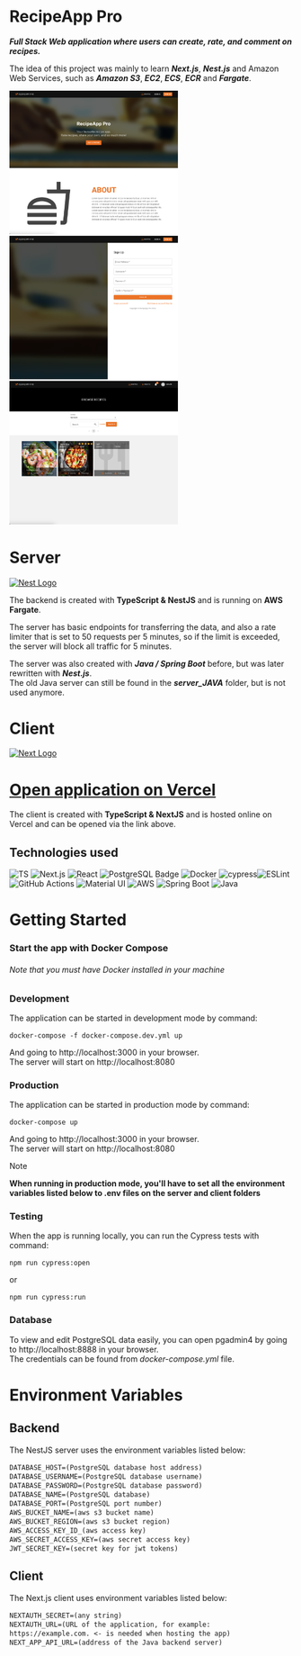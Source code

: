 
# RecipeApp Pro  

***Full Stack Web application where users can create, rate, and comment on recipes.***  

The idea of this project was mainly to learn ***Next.js***, ***Nest.js*** and Amazon Web Services, such as ***Amazon S3***, ***EC2***, ***ECS***, ***ECR*** and ***Fargate***.  

<p float="left">
  <img src="https://github.com/lapptomi/nextjs-recipeapp/blob/main/img1.png?raw=true" width="300">
  <img src="https://github.com/lapptomi/nextjs-recipeapp/blob/main/img2.png?raw=true" width="300">
  <img src="https://github.com/lapptomi/nextjs-recipeapp/blob/main/img3.png?raw=true" width="300">
</p>

# Server
<p align="left">
  <a href="http://nestjs.com/" target="blank"><img src="https://nestjs.com/img/logo-small.svg" width="150" alt="Nest Logo" /></a>
</p>  

The backend is created with **TypeScript & NestJS** and is running on **AWS Fargate**.  

The server has basic endpoints for transferring the data, and also a rate limiter that is set to 50 requests per 5 minutes,  so if the limit is exceeded, the server will block all traffic for 5 minutes.

The server was also created with ***Java / Spring Boot*** before, but was later rewritten with ***Nest.js***.  
The old Java server can still be found in the ***server_JAVA*** folder, but is not used anymore.

# Client
<p align="left">
  <a href="http://nextjs.org/" target="blank"><img src="https://seeklogo.com/images/N/next-js-logo-7929BCD36F-seeklogo.com.png" width="150" alt="Next Logo" /></a>
</p>  

# [Open application on Vercel](https://nextjs-recipeapp.vercel.app/)

The client is created with **TypeScript & NextJS** and is hosted online on Vercel and can be opened via the link above.

## Technologies used  

![TS](https://img.shields.io/badge/TypeScript-007ACC?style=for-the-badge&logo=typescript&logoColor=white)
![Next.js](https://img.shields.io/badge/next.js-000000?style=for-the-badge&logo=nextdotjs&logoColor=white) 
![React](https://img.shields.io/badge/React-20232A?style=for-the-badge&logo=react&logoColor=61DAFB)
![PostgreSQL Badge](https://img.shields.io/badge/PostgreSQL-4169E1?logo=postgresql&logoColor=fff&style=for-the-badge)
![Docker](https://img.shields.io/badge/docker-%230db7ed.svg?style=for-the-badge&logo=docker&logoColor=white)
![cypress](https://img.shields.io/badge/-cypress-%23E5E5E5?style=for-the-badge&logo=cypress&logoColor=058a5e)![ESLint](https://img.shields.io/badge/ESLint-4B3263?style=for-the-badge&logo=eslint&logoColor=white)
![GitHub Actions](https://img.shields.io/badge/github%20actions-%232671E5.svg?style=for-the-badge&logo=githubactions&logoColor=white)
![Material UI](https://img.shields.io/badge/Material--UI-0081CB?style=for-the-badge&logo=mui&logoColor=white)
![AWS](https://img.shields.io/badge/AWS-%23FF9900.svg?style=for-the-badge&logo=amazon-aws&logoColor=white)
![Spring Boot](https://img.shields.io/badge/SpringBoot-6DB33F?style=flat-square&logo=Spring&logoColor=white)
![Java](https://img.shields.io/badge/Java-ED8B00?style=for-the-badge&logo=openjdk&logoColor=white)


# Getting Started

### Start the app with Docker Compose
###### Note that you must have Docker installed in your machine   

### Development
The application can be started in development mode by command:  
```
docker-compose -f docker-compose.dev.yml up
```
And going to http://localhost:3000 in your browser.  
The server will start on http://localhost:8080

### Production
The application can be started in production mode by command:  
```
docker-compose up
```
And going to http://localhost:3000 in your browser.  
The server will start on http://localhost:8080

> [!NOTE]  
> **When running in production mode, you'll have to set all the environment variables listed below to **.env** files on the server and client folders**


### Testing

When the app is running locally, you can run the Cypress tests with command:  
```
npm run cypress:open
```
or  
```
npm run cypress:run
```

### Database
To view and edit PostgreSQL data easily, you can open pgadmin4 by going to http://localhost:8888 in your browser.  
The credentials can be found from *docker-compose.yml* file.

# Environment Variables

## Backend
The NestJS server uses the environment variables listed below:  
```
DATABASE_HOST=(PostgreSQL database host address)
DATABASE_USERNAME=(PostgreSQL database username)
DATABASE_PASSWORD=(PostgreSQL database password)
DATABASE_NAME=(PostgreSQL database)
DATABASE_PORT=(PostgreSQL port number)
AWS_BUCKET_NAME=(aws s3 bucket name)
AWS_BUCKET_REGION=(aws s3 bucket region)
AWS_ACCESS_KEY_ID_(aws access key)
AWS_SECRET_ACCESS_KEY=(aws secret access key)
JWT_SECRET_KEY=(secret key for jwt tokens)
```

## Client
The Next.js client uses environment variables listed below:  
```
NEXTAUTH_SECRET=(any string)
NEXTAUTH_URL=(URL of the application, for example: https://example.com. <- is needed when hosting the app)
NEXT_APP_API_URL=(address of the Java backend server)
```
